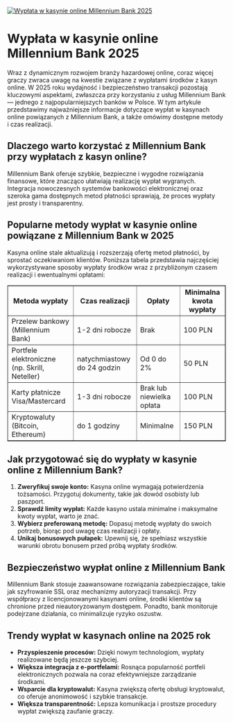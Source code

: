 [![Wypłata w kasynie online Millennium Bank 2025](https://123-caf.pages.dev/gitsignup.png)](https://vrmoo.ru/Bt82HjjY)

<h1>Wypłata w kasynie online Millennium Bank 2025</h1> <p>Wraz z dynamicznym rozwojem branży hazardowej online, coraz więcej graczy zwraca uwagę na kwestie związane z wypłatami środków z kasyn online. W 2025 roku wydajność i bezpieczeństwo transakcji pozostają kluczowymi aspektami, zwłaszcza przy korzystaniu z usług Millennium Bank — jednego z najpopularniejszych banków w Polsce. W tym artykule przedstawimy najważniejsze informacje dotyczące wypłat w kasynach online powiązanych z Millennium Bank, a także omówimy dostępne metody i czas realizacji.</p>  <h2>Dlaczego warto korzystać z Millennium Bank przy wypłatach z kasyn online?</h2> <p>Millennium Bank oferuje szybkie, bezpieczne i wygodne rozwiązania finansowe, które znacząco ułatwiają realizację wypłat wygranych. Integracja nowoczesnych systemów bankowości elektronicznej oraz szeroka gama dostępnych metod płatności sprawiają, że proces wypłaty jest prosty i transparentny.</p>  <h2>Popularne metody wypłat w kasynie online powiązane z Millennium Bank w 2025</h2> <p>Kasyna online stale aktualizują i rozszerzają ofertę metod płatności, by sprostać oczekiwaniom klientów. Poniższa tabela przedstawia najczęściej wykorzystywane sposoby wypłaty środków wraz z przybliżonym czasem realizacji i ewentualnymi opłatami:</p>  <table border="1" cellpadding="8" cellspacing="0" style="border-collapse: collapse; width: 100%;">   <thead>     <tr>       <th>Metoda wypłaty</th>       <th>Czas realizacji</th>       <th>Opłaty</th>       <th>Minimalna kwota wypłaty</th>     </tr>   </thead>   <tbody>     <tr>       <td>Przelew bankowy (Millennium Bank)</td>       <td>1-2 dni robocze</td>       <td>Brak</td>       <td>100 PLN</td>     </tr>     <tr>       <td>Portfele elektroniczne (np. Skrill, Neteller)</td>       <td>natychmiastowy do 24 godzin</td>       <td>Od 0 do 2%</td>       <td>50 PLN</td>     </tr>     <tr>       <td>Karty płatnicze Visa/Mastercard</td>       <td>1-3 dni robocze</td>       <td>Brak lub niewielka opłata</td>       <td>100 PLN</td>     </tr>     <tr>       <td>Kryptowaluty (Bitcoin, Ethereum)</td>       <td>do 1 godziny</td>       <td>Minimalne</td>       <td>150 PLN</td>     </tr>   </tbody> </table>  <h2>Jak przygotować się do wypłaty w kasynie online z Millennium Bank?</h2> <ol>   <li><strong>Zweryfikuj swoje konto:</strong> Kasyna online wymagają potwierdzenia tożsamości. Przygotuj dokumenty, takie jak dowód osobisty lub paszport.</li>   <li><strong>Sprawdź limity wypłat:</strong> Każde kasyno ustala minimalne i maksymalne kwoty wypłat, warto je znać.</li>   <li><strong>Wybierz preferowaną metodę:</strong> Dopasuj metodę wypłaty do swoich potrzeb, biorąc pod uwagę czas realizacji i opłaty.</li>   <li><strong>Unikaj bonusowych pułapek:</strong> Upewnij się, że spełniasz wszystkie warunki obrotu bonusem przed próbą wypłaty środków.</li> </ol>  <h2>Bezpieczeństwo wypłat online z Millennium Bank</h2> <p>Millennium Bank stosuje zaawansowane rozwiązania zabezpieczające, takie jak szyfrowanie SSL oraz mechanizmy autoryzacji transakcji. Przy współpracy z licencjonowanymi kasynami online, środki klientów są chronione przed nieautoryzowanym dostępem. Ponadto, bank monitoruje podejrzane działania, co minimalizuje ryzyko oszustw.</p>  <h2>Trendy wypłat w kasynach online na 2025 rok</h2> <ul>   <li><strong>Przyspieszenie procesów:</strong> Dzięki nowym technologiom, wypłaty realizowane będą jeszcze szybciej.</li>   <li><strong>Większa integracja z e-portfelami:</strong> Rosnąca popularność portfeli elektronicznych pozwala na coraz efektywniejsze zarządzanie środkami.</li>   <li><strong>Wsparcie dla kryptowalut:</strong> Kasyna zwiększą ofertę obsługi kryptowalut, co oferuje anonimowość i szybkie transakcje.</li>   <li><strong>Większa transparentność:</strong> Lepsza komunikacja i prostsze procedury wypłat zwiększą zaufanie graczy.</li> </ul>